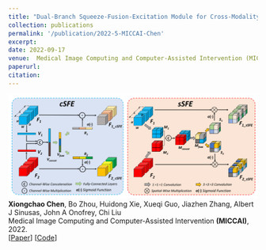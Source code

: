 ```yaml
---
title: "Dual-Branch Squeeze-Fusion-Excitation Module for Cross-Modality Registration of Cardiac SPECT and CT"
collection: publications
permalink: '/publication/2022-5-MICCAI-Chen'
excerpt: 
date: 2022-09-17
venue:  Medical Image Computing and Computer-Assisted Intervention (MICCAI)
paperurl:  
citation: 
---
```

![](2022-5-MICCAI-Chen.png)  
**Xiongchao Chen**, Bo Zhou, Huidong Xie, Xueqi Guo, Jiazhen Zhang, Albert J Sinusas, John A Onofrey, Chi Liu  
 Medical Image Computing and Computer-Assisted Intervention **(MICCAI)**, 2022.  
[[Paper](https://link.springer.com/chapter/10.1007/978-3-031-16446-0_5)]
[[Code](https://github.com/XiongchaoChen/DuSFE_CrossRegistration)]  

